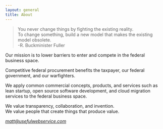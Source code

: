 ```yaml
---
layout: general
title: About
---
```


>You never change things by fighting the existing reality. <br>
To change something, build a new model that makes the existing model obsolete.<br>
-R. Buckminister Fuller

Our mission is to lower barriers to enter and compete in the federal business space.

Competitive federal procurement benefits the taxpayer, our federal government, and our warfighters. 

We apply common commercial concepts, products, and services such as lean startup, open source software development, and cloud migration services to the federal business space. 

We value transparency, collaboration, and invention. <br>We value people that create things that produce value.

*matt@usefulwebservice.com*

